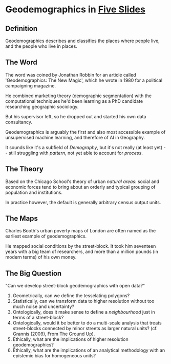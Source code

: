 # Geodemographics in [Five Slides](https://github.com/peterprescott/phd-presentation/blob/main/Geodemographics.pdf)

## Definition

Geodemographics describes and classifies the places where people live, and the people who live in places.

## The Word

The word was coined by Jonathan Robbin for an article called 'Geodemographics: The New Magic', which he wrote in 1980 for a political campaigning magazine.

He combined marketing theory (demographic segmentation) with the computational techniques he'd been learning as a PhD candidate researching geographic sociology.

But his supervisor left, so he dropped out and started his own data consultancy.

Geodemographics is arguably the first and also most accessible example of unsupervised machine learning, and therefore of AI in Geography.

It sounds like it's a subfield of *Demography*, but it's not really (at least yet) -- still struggling with *pattern*, not yet able to account for *process*.

## The Theory

Based on the Chicago School's theory of urban *natural areas*: social and economic forces tend to bring about an orderly and typical grouping of population and institutions.

In practice however, the default is generally arbitrary census output units.

## The Maps

Charles Booth's urban poverty maps of London are often named as the earliest example of geodemographics.

He mapped social conditions by the street-block. It took him seventeen years with a big team of researchers, and more than a million pounds (in modern terms) of his own money.

## The Big Question

"Can we develop street-block geodemographics with open data?"

1. Geometrically, can we define the tesselating polygons?
2. Statistically, can we transform data to higher resolution without too much noise and uncertainty?
3. Ontologically, does it make sense to define a *neighbourhood* just in terms of a street-block?
4. Ontologically, would it be better to do a multi-scale analysis that treats street-blocks connected by minor streets as larger natural units? (cf. Grannis (2009), From The Ground Up).
5. Ethically, what are the implications of higher resolution geodemographics?
6. Ethically, what are the implications of an analytical methodology with an epistemic bias for homogeneous units?

